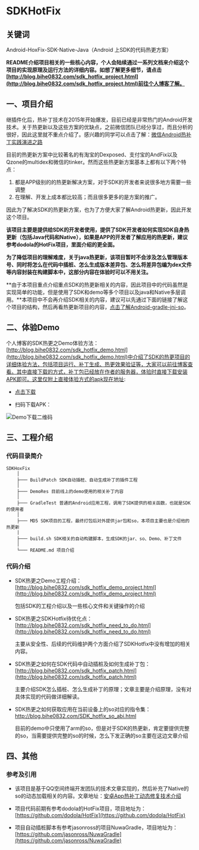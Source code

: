 # SDKHotFix

## 关键词

Android-HoxFix-SDK-Native-Java（Android 上SDK的代码热更方案）

**README介绍项目相关的一些核心内容，个人会陆续通过一系列文档来介绍这个项目的实现原理及运行方法的详细内容。如想了解更多细节，请点击[http://blog.bihe0832.com/sdk_hotfix_project.html](http://blog.bihe0832.com/sdk_hotfix_project.html)前往个人博客了解。**

## 一、项目介绍

继插件化后，热补丁技术在2015年开始爆发，目前已经是非常热门的Android开发技术。关于热更新以及这些方案的优缺点，之前微信团队已经分享过，而且分析的很好，因此这里就不重点介绍了。感兴趣的同学可以点击了解：[微信Android热补丁实践演进之路](http://mp.weixin.qq.com/s?__biz=MzAwNDY1ODY2OQ==&mid=2649286306&idx=1&sn=d6b2865e033a99de60b2d4314c6e0a25&mpshare=1&scene=1&srcid=10266hBPguvWvTgHybtNDiCy#rd)

目前的热更新方案中比较著名的有淘宝的Dexposed、支付宝的AndFix以及Qzone的multidex和微信的tinker。然而这些热更新方案基本上都有以下两个特点：

1. 都是APP级别的的热更新解决方案，对于SDK的开发者来说很多地方需要一些调整
2. 在理解、开发上成本都比较高；而且很多更多的是方案的推广。

因此为了解决SDK的热更新方案，也为了方便大家了解Android热更新，因此开发这个项目。


**该项目主要是提供给SDK的开发者使用，提供了SDK开发者如何实现SDK自身热更新（包括Java代码和Native），如果是APP的开发者了解应用的热更新，建议参考dodola的HotFix项目，里面介绍的更全面。**

**为了降低项目的理解难度，关于java热更新，该项目暂时不会涉及怎么管理版本号、同时将怎么在代码中插桩、怎么生成版本差异包、怎么将差异包编为dex文件等内容封装在构建脚本中，这部分内容在体验时可以不用关注。**

**由于本项目重点介绍重点SDK的热更新相关的内容，因此项目中的代码虽然是实现简单的功能，但是使用了SDK和demo等多个项目以及java和Native多层调用。**本项目中不会再介绍SDK相关的内容，建议可以先通过下面的链接了解这个项目的结构，然后再看热更新项目的内容，[点击了解Android-gradle-jni-so](https://github.com/bihe0832/Android-gradle-jni-so)。

## 二、体验Demo

个人博客的SDK热更之Demo体验方法：[http://blog.bihe0832.com/sdk_hotfix_demo.html](http://blog.bihe0832.com/sdk_hotfix_demo.html)中介绍了SDK的热更项目的详细体验方法，包括项目运行、补丁生成、热更效果验证等，大家可以前往博客查看。其中直接下载的方式，补丁包已经放在作者的服务器，体验时直接下载安装APK即可。这里仅附上直接体验方式的apk现在地址:
	
- [点击下载](http://blog.bihe0832.com/public/resource/Hotfix-debug.apk)
	
- 扫码下载APK：
	
![Demo下载二维码](http://blog.bihe0832.com/public/images/gradle-test-hotfix-apk-download.png)


## 三、工程介绍

### 代码目录简介

	SDKHoxFix
		│
		├─── BuildPatch SDK自动插桩、自动生成补丁的插件工程
		│
		├─── DemoRes 目前线上的demo使用的相关补丁内容
		│
		├─── GradleTest 普通的Android应用工程，调用了SDK提供的相关函数，也就是SDK的使用者
		│
		├─── MD5 SDK项目的工程，最终打包后对外提供jar包和so，本项目主要也是介绍他的热更新
		|
		├─── build.sh SDK相关的自动构建脚本，生成SDK的jar、so、Demo、补丁文件
		│
	   	└─── README.md 项目介绍
	 
### 代码介绍
	
- SDK热更之Demo工程介绍：[http://blog.bihe0832.com/sdk_hotfix_demo_project.html](http://blog.bihe0832.com/sdk_hotfix_demo_project.html)

	包括SDK的工程介绍以及一些核心文件和关键操作的介绍

- SDK热更之SDKHotfix待优化点：[http://blog.bihe0832.com/sdk_hotfix_need_to_do.html](http://blog.bihe0832.com/sdk_hotfix_need_to_do.html)

	主要从安全性、后续的代码维护两个方面介绍了SDKHotfix中没有增加的相关内容。

- SDK热更之如何在SDK代码中自动插桩及如何生成补丁包：[http://blog.bihe0832.com/sdk_hotfix_patch.html](http://blog.bihe0832.com/sdk_hotfix_patch.html)

	主要介绍SDK怎么插桩、怎么生成补丁的原理；文章主要是介绍原理，没有对具体实现的代码做详细解读。
	
- SDK热更之如何获取应用在当前设备上的so对应的指令集：[http://blog.bihe0832.com/SDK_hotfix_so_abi.html
](http://blog.bihe0832.com/sdk_hotfix_so_abi.html)

	目前的demo中只使用了arm的so，但是对于SDK的热更新，肯定要提供完整的so，当需要提供完整的so的时候，怎么下发正确的so主要在这边文章介绍


## 四、其他

### 参考及引用

- 该项目是基于QQ空间终端开发团队的技术文章实现的，然后补充了Native的so的动态加载相关的内容。文章地址：[安卓App热补丁动态修复技术介绍](http://zhuanlan.zhihu.com/magilu/20308548)

- 项目代码前期有参考dodola的HotFix项目，项目地址为：[https://github.com/dodola/HotFix](https://github.com/dodola/HotFix)

- 项目自动插桩脚本有参考jasonross的项目NuwaGradle，项目地址为：[https://github.com/jasonross/NuwaGradle](https://github.com/jasonross/NuwaGradle)

